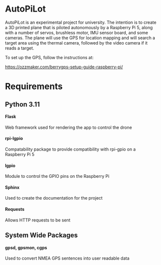 # AutoPiLot

AutoPiLot is an experimental project for university. The intention is to create a 3D printed plane that is piloted autonomously by a Raspberry Pi 5, along with a number of servos, brushless motor, IMU sensor board, and some cameras. The plane will use the GPS for location mapping and will search a target area using the thermal camera, followed by the video camera if it reads a target. 

To set up the GPS, follow the instructions at:

https://ozzmaker.com/berrygps-setup-guide-raspberry-pi/

# Requirements

## Python 3.11

#### Flask

Web framework used for rendering the app to control the drone

#### rpi-lgpio

Compatability package to provide compatibility with rpi-gpio on a Raspberry Pi 5

#### lgpio

Module to control the GPIO pins on the Raspberry Pi

#### Sphinx 

Used to create the documentation for the project

#### Requests

Allows HTTP requests to be sent

## System Wide Packages

#### gpsd, gpsmon, cgps

Used to convert NMEA GPS sentences into user readable data




